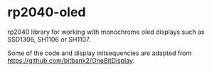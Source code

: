 # rp2040-oled

rp2040 library for working with monochrome oled displays such as SSD1306, SH1106 or SH1107.

Some of the code and display initsequencies are adapted from https://github.com/bitbank2/OneBitDisplay.
